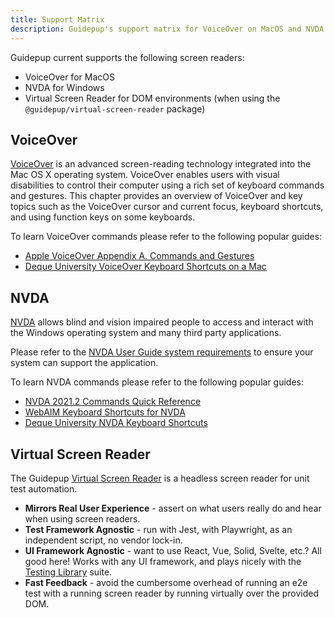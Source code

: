 ```yaml
---
title: Support Matrix
description: Guidepup's support matrix for VoiceOver on MacOS and NVDA on Windows
---
```


Guidepup current supports the following screen readers:

- VoiceOver for MacOS
- NVDA for Windows
- Virtual Screen Reader for DOM environments (when using the `@guidepup/virtual-screen-reader` package)

## VoiceOver

[VoiceOver](https://support.apple.com/en-gb/guide/voiceover-guide/welcome/web) is an advanced screen-reading technology integrated into the Mac OS X operating system. VoiceOver enables users with visual disabilities to control their computer using a rich set of keyboard commands and gestures. This chapter provides an overview of VoiceOver and key topics such as the VoiceOver cursor and current focus, keyboard shortcuts, and using function keys on some keyboards.

To learn VoiceOver commands please refer to the following popular guides:

- [Apple VoiceOver Appendix A. Commands and Gestures](https://www.apple.com/voiceover/info/guide/_1131.html)
- [Deque University VoiceOver Keyboard Shortcuts on a Mac](https://dequeuniversity.com/screenreaders/voiceover-keyboard-shortcuts)

## NVDA

[NVDA](https://github.com/nvaccess/nvda) allows blind and vision impaired people to access and interact with the Windows operating system and many third party applications.

Please refer to the [NVDA User Guide system requirements](https://www.nvaccess.org/files/nvda/documentation/userGuide.html?#SystemRequirements) to ensure your system can support the application.

To learn NVDA commands please refer to the following popular guides:

- [NVDA 2021.2 Commands Quick Reference](https://www.nvaccess.org/files/nvda/releases/2021.2/documentation/keyCommands.html)
- [WebAIM Keyboard Shortcuts for NVDA](https://webaim.org/resources/shortcuts/nvda)
- [Deque University NVDA Keyboard Shortcuts](https://dequeuniversity.com/screenreaders/nvda-keyboard-shortcuts)

## Virtual Screen Reader

The Guidepup [Virtual Screen Reader](https://github.com/guidepup/virtual-screen-reader) is a headless screen reader for unit test automation.

- **Mirrors Real User Experience** - assert on what users really do and hear when using screen readers.
- **Test Framework Agnostic** - run with Jest, with Playwright, as an independent script, no vendor lock-in.
- **UI Framework Agnostic** - want to use React, Vue, Solid, Svelte, etc.? All good here! Works with any UI framework, and plays nicely with the [Testing Library](https://testing-library.com/) suite.
- **Fast Feedback** - avoid the cumbersome overhead of running an e2e test with a running screen reader by running virtually over the provided DOM.